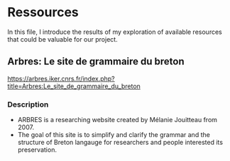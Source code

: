 # Ressources
In this file, I introduce the results of my exploration of available resources that could be valuable for our project.
## Arbres: Le site de grammaire du breton
https://arbres.iker.cnrs.fr/index.php?title=Arbres:Le_site_de_grammaire_du_breton
### Description
* ARBRES is a researching website created by Mélanie Jouitteau from 2007.
* The goal of this site is to simplify and clarify the grammar and
the structure of Breton langauge for researchers and people
interested its preservation.
